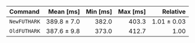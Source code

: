 | Command | Mean [ms] | Min [ms] | Max [ms] | Relative |
|:---|---:|---:|---:|---:|
| `NewFUTHARK` | 389.8 ± 7.0 | 382.0 | 403.3 | 1.01 ± 0.03 |
| `OldFUTHARK` | 387.6 ± 9.8 | 373.0 | 412.7 | 1.00 |
